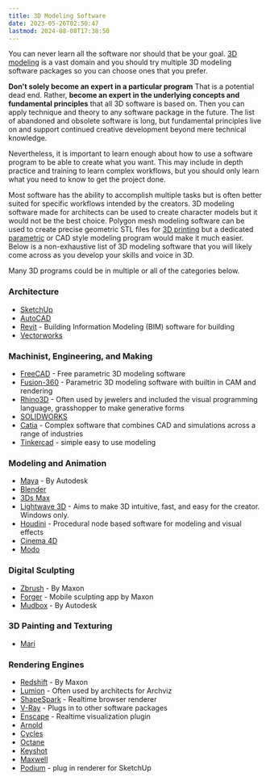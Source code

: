 ```yaml
---
title: 3D Modeling Software
date: 2023-05-26T02:50:47
lastmod: 2024-08-08T17:38:50
---
```


You can never learn all the software nor should that be your goal. [3D modeling](./3d-modeling.md) is a vast domain and you should try multiple 3D modeling software packages so you can choose ones that you prefer.

**Don't solely become an expert in a particular program** That is a potential dead end. Rather, **become an expert in the underlying concepts and fundamental principles** that all 3D software is based on. Then you can apply technique and theory to any software package in the future. The list of abandoned and obsolete software is long, but fundamental principles live on and support continued creative development beyond mere technical knowledge.

Nevertheless, it is important to learn enough about how to use a software program to be able to create what you want. This may include in depth practice and training to learn complex workflows, but you should only learn what you need to know to get the project done.

Most software has the ability to accomplish multiple tasks but is often better suited for specific workflows intended by the creators. 3D modeling software made for architects can be used to create character models but it would not be the best choice. Polygon mesh modeling software can be used to create precise geometric STL files for [3D printing](../digital-fabrication/3d-printing/3d-printing.md) but a dedicated [parametric](./parametric-modeling.md) or CAD style modeling program would make it much easier. Below is a non-exhaustive list of 3D modeling software that you will likely come across as you develop your skills and voice in 3D.

Many 3D programs could be in multiple or all of the categories below.

### Architecture

- [SketchUp](sketchup/sketchup.md)
- [AutoCAD](https://www.autodesk.com/products/autocad/)
- [Revit](https://www.autodesk.com/products/revit/overview) - Building Information Modeling (BIM) software for building
- [Vectorworks](https://www.vectorworks.net/en-US)

### Machinist, Engineering, and Making

- [FreeCAD](https://www.freecad.org/) - Free parametric 3D modeling software
- [Fusion-360](./fusion-360/fusion-360.md) - Parametric 3D modeling software with builtin in CAM and rendering
- [Rhino3D](https://www.rhino3d.com/) - Often used by jewelers and included the visual programming language, grasshopper to make generative forms
- [SOLIDWORKS](https://www.solidworks.com/)
- [Catia](https://www.3ds.com/products/catia) - Complex software that combines CAD and simulations across a range of industries
- [Tinkercad](https://www.tinkercad.com/) - simple easy to use modeling

### Modeling and Animation

- [Maya](maya/maya.md) - By Autodesk
- [Blender](blender/blender.md)
- [3Ds Max](https://www.autodesk.com/products/3ds-max/)
- [Lightwave 3D](https://www.lightwave3d.com/) - Aims to make 3D intuitive, fast, and easy for the creator. Windows only.
- [Houdini](https://www.sidefx.com/products/houdini/) - Procedural node based software for modeling and visual effects
- [Cinema 4D](https://www.maxon.net/en/cinema-4d)
- [Modo](https://www.foundry.com/products/modo)

### Digital Sculpting

- [Zbrush](https://www.maxon.net/en/zbrush) - By Maxon
- [Forger](https://www.maxon.net/en/forger-3d-modeling-sculpting-app) - Mobile sculpting app by Maxon
- [Mudbox](https://www.autodesk.com/products/mudbox/overview) - By Autodesk

### 3D Painting and Texturing

- [Mari](https://www.foundry.com/products/mari)

### Rendering Engines

- [Redshift](https://www.maxon.net/en/redshift) - By Maxon
- [Lumion](https://lumion.com/) - Often used by architects for Archviz
- [ShapeSpark](https://www.shapespark.com/) - Realtime browser renderer
- [V-Ray](https://www.chaos.com/vray) - Plugs in to other software packages
- [Enscape](https://enscape3d.com/) - Realtime visualization plugin
- [Arnold](https://www.autodesk.com/products/arnold/overview)
- [Cycles](https://www.cycles-renderer.org/)
- [Octane](https://home.otoy.com/render/octane-render/)
- [Keyshot](https://www.keyshot.com/keyshot-studio/)
- [Maxwell](https://maxwellrender.com/)
- [Podium](https://www.suplugins.com/) - plug in renderer for SketchUp
